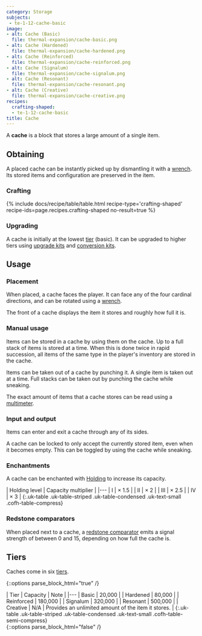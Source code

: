 ```yaml
---
category: Storage
subjects:
 - te-1-12-cache-basic
image:
- alt: Cache (Basic)
  file: thermal-expansion/cache-basic.png
- alt: Cache (Hardened)
  file: thermal-expansion/cache-hardened.png
- alt: Cache (Reinforced)
  file: thermal-expansion/cache-reinforced.png
- alt: Cache (Signalum)
  file: thermal-expansion/cache-signalum.png
- alt: Cache (Resonant)
  file: thermal-expansion/cache-resonant.png
- alt: Cache (Creative)
  file: thermal-expansion/cache-creative.png
recipes:
  crafting-shaped:
  - te-1-12-cache-basic
title: Cache
---
```


A **cache** is a block that stores a large amount of a single item.


Obtaining
---------

A placed cache can be instantly picked up by dismantling it with a
[wrench](../../wrenches/). Its stored items and configuration are preserved in
the item.

### Crafting
{% include docs/recipe/table/table.html recipe-type='crafting-shaped' recipe-ids=page.recipes.crafting-shaped no-result=true %}

### Upgrading
A cache is initially at the lowest [tier](#tiers) (basic). It can be upgraded to
higher tiers using [upgrade kits](../../thermal-foundation/upgrade-kits/) and [conversion
kits](../../thermal-foundation/conversion-kits/).


Usage
-----

### Placement
When placed, a cache faces the player. It can face any of the four cardinal
directions, and can be rotated using a [wrench](../../wrenches/).

The front of a cache displays the item it stores and roughly how full it is.

### Manual usage
Items can be stored in a cache by using them on the cache. Up to a full stack of
items is stored at a time. When this is done twice in rapid succession, all
items of the same type in the player's inventory are stored in the cache.

Items can be taken out of a cache by punching it. A single item is taken out at
a time. Full stacks can be taken out by punching the cache while sneaking.

The exact amount of items that a cache stores can be read using a
[multimeter](../../thermal-foundation/multimeter/).

### Input and output
Items can enter and exit a cache through any of its sides.

A cache can be locked to only accept the currently stored item, even when it
becomes empty. This can be toggled by using the cache while sneaking.

### Enchantments
A cache can be enchanted with [Holding](../../cofh-core/holding/) to increase its
capacity.

| Holding level | Capacity multiplier |
|---
| I | × 1.5 |
| II | × 2 |
| III | × 2.5 |
| IV | × 3 |
{:.uk-table .uk-table-striped .uk-table-condensed .uk-text-small .cofh-table-compress}

### Redstone comparators
When placed next to a cache, a [redstone
comparator](https://minecraft.gamepedia.com/Redstone_Comparator) emits a signal
strength of between 0 and 15, depending on how full the cache is.


Tiers
-----

Caches come in six [tiers](../../thermal-foundation/tiers/).

{::options parse_block_html="true" /}
<div class="uk-overflow-container">
| Tier | Capacity | Note |
|---
| Basic | 20,000 |
| Hardened | 80,000 |
| Reinforced | 180,000 |
| Signalum | 320,000 |
| Resonant | 500,000 |
| Creative | N/A | Provides an unlimited amount of the item it stores. |
{:.uk-table .uk-table-striped .uk-table-condensed .uk-text-small .cofh-table-semi-compress}
</div>
{::options parse_block_html="false" /}
